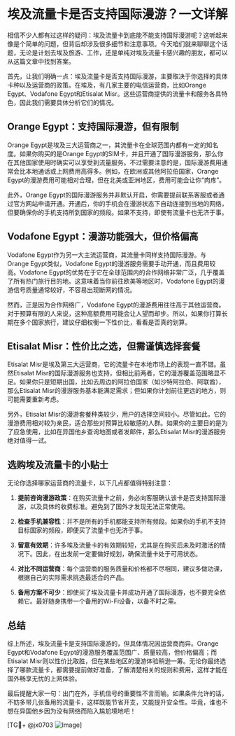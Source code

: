 # 埃及流量卡是否支持国际漫游？一文详解

相信不少人都有过这样的疑问：埃及流量卡到底能不能支持国际漫游呢？这听起来像是个简单的问题，但背后却涉及很多细节和注意事项。今天咱们就来聊聊这个话题，无论是计划去埃及旅游、工作，还是单纯对埃及流量卡感兴趣的朋友，都可以从这篇文章中找到答案。

首先，让我们明确一点：埃及流量卡是否支持国际漫游，主要取决于你选择的具体卡种以及运营商的政策。在埃及，有几家主要的电信运营商，比如Orange Egypt、Vodafone Egypt和Etisalat Misr。这些运营商提供的流量卡和服务各具特色，因此我们需要具体分析它们的情况。

## Orange Egypt：支持国际漫游，但有限制

Orange Egypt是埃及三大运营商之一，其流量卡在全球范围内都有一定的知名度。如果你购买的是Orange Egypt的SIM卡，并且开通了国际漫游服务，那么你在其他国家使用时确实可以享受到流量服务。不过需要注意的是，国际漫游费用通常会比本地通话或上网费用高得多。例如，在欧洲或其他阿拉伯国家，Orange Egypt的漫游费用可能相对合理，但在北美或亚洲地区，费用可能会让你“肉疼”。

此外，Orange Egypt的国际漫游服务并非默认开启，你需要提前联系客服或者通过官方网站申请开通。开通后，你的手机会在漫游状态下自动连接到当地的网络，但要确保你的手机支持所到国家的频段。如果不支持，即使有流量卡也无济于事。

## Vodafone Egypt：漫游功能强大，但价格偏高

Vodafone Egypt作为另一大主流运营商，其流量卡同样支持国际漫游。与Orange Egypt类似，Vodafone Egypt的漫游服务需要手动开通，而且费用较高。Vodafone Egypt的优势在于它在全球范围内的合作网络非常广泛，几乎覆盖了所有热门旅行目的地。这意味着当你前往欧美等地区时，Vodafone Egypt的漫游信号质量通常较好，不容易出现断网的情况。

然而，正是因为合作网络广，Vodafone Egypt的漫游费用往往高于其他运营商。对于预算有限的人来说，这种高额费用可能会让人望而却步。所以，如果你打算长期在多个国家旅行，建议仔细权衡一下性价比，看看是否真的划算。

## Etisalat Misr：性价比之选，但需谨慎选择套餐

Etisalat Misr是埃及第三大运营商，它的流量卡在本地市场上的表现一直不错。虽然Etisalat Misr的国际漫游服务也支持，但相比前两者，它的漫游覆盖范围略显不足。如果你只是短期出国，比如去周边的阿拉伯国家（如沙特阿拉伯、阿联酋），那么Etisalat Misr的漫游服务基本能满足需求；但如果你计划前往更远的地方，则可能需要重新考虑。

另外，Etisalat Misr的漫游套餐种类较少，用户的选择空间较小。尽管如此，它的漫游费用相对较为亲民，适合那些对预算比较敏感的人群。如果你的主要目的是为了应急使用，比如在异国他乡查询地图或者发邮件，那么Etisalat Misr的漫游服务绝对值得一试。

## 选购埃及流量卡的小贴士

无论你选择哪家运营商的流量卡，以下几点都值得特别注意：

1. **提前咨询漫游政策**：在购买流量卡之前，务必向客服确认该卡是否支持国际漫游，以及具体的收费标准。避免到了国外才发现无法正常使用。

2. **检查手机兼容性**：并不是所有的手机都能支持所有频段。如果你的手机不支持目标国家的频段，即便买了流量卡也无济于事。

3. **留意有效期**：许多埃及流量卡的有效期较短，尤其是在购买后未及时激活的情况下。因此，在出发前一定要做好规划，确保流量卡处于可用状态。

4. **对比不同运营商**：每个运营商的服务质量和价格都不尽相同，建议多做功课，根据自己的实际需求挑选最适合的产品。

5. **备用方案不可少**：即使买了埃及流量卡并成功开通了国际漫游，也不要完全依赖它。最好随身携带一个备用的Wi-Fi设备，以备不时之需。

## 总结

综上所述，埃及流量卡是支持国际漫游的，但具体情况因运营商而异。Orange Egypt和Vodafone Egypt的漫游服务覆盖范围广、质量较高，但价格偏高；而Etisalat Misr则以性价比取胜，但在某些地区的漫游体验稍逊一筹。无论你最终选择了哪款流量卡，都需要提前做好准备，了解清楚相关的规则和费用，这样才能在国外畅享无忧的上网体验。

最后提醒大家一句：出门在外，手机信号的重要性不言而喻。如果条件允许的话，不妨多带几张备用的流量卡，这样既能节省开支，又能提升安全性。毕竟，谁也不想在异国他乡因为没有网络而陷入尴尬境地吧！

[TG💪+ @jx0703 ![Image](https://github.com/user-attachments/assets/dbca1d08-cadb-493c-b0ec-ad6f7a83f270)]